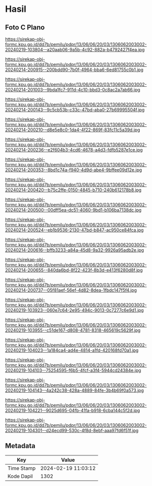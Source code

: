 # Hasil

## Foto C Plano

https://sirekap-obj-formc.kpu.go.id/dd7b/pemilu/pdpr/13/06/06/20/03/1306062003002-20240219-103804--a20aab06-9a5b-4c92-882a-b4792427f4ea.jpg

https://sirekap-obj-formc.kpu.go.id/dd7b/pemilu/pdpr/13/06/06/20/03/1306062003002-20240214-200915--200bdd90-7b0f-4964-bba6-6ed81755c0b1.jpg

https://sirekap-obj-formc.kpu.go.id/dd7b/pemilu/pdpr/13/06/06/20/03/1306062003002-20240214-201003--9bda1fc7-911d-4c10-bbd3-0c8ac2a7ab66.jpg

https://sirekap-obj-formc.kpu.go.id/dd7b/pemilu/pdpr/13/06/06/20/03/1306062003002-20240214-200143--9c5cb53b-c33c-47bd-aba0-27b69995504f.jpg

https://sirekap-obj-formc.kpu.go.id/dd7b/pemilu/pdpr/13/06/06/20/03/1306062003002-20240214-200210--d8e5e8c0-1da4-4f22-869f-83fc11c5a39d.jpg

https://sirekap-obj-formc.kpu.go.id/dd7b/pemilu/pdpr/13/06/06/20/03/1306062003002-20240214-200236--e2f604b3-4cd6-4678-a4d3-fdfb5287e1ce.jpg

https://sirekap-obj-formc.kpu.go.id/dd7b/pemilu/pdpr/13/06/06/20/03/1306062003002-20240214-200353--8bd1c74a-f940-4d9d-abe4-9bffee09d12e.jpg

https://sirekap-obj-formc.kpu.go.id/dd7b/pemilu/pdpr/13/06/06/20/03/1306062003002-20240214-200420--b75c2ffe-0150-4845-b710-240b612178b8.jpg

https://sirekap-obj-formc.kpu.go.id/dd7b/pemilu/pdpr/13/06/06/20/03/1306062003002-20240214-200500--00dff5ea-dc51-4060-9bd1-b106ba7138dc.jpg

https://sirekap-obj-formc.kpu.go.id/dd7b/pemilu/pdpr/13/06/06/20/03/1306062003002-20240214-200524--eb1b9536-2130-47bd-b847-ac950ce84fca.jpg

https://sirekap-obj-formc.kpu.go.id/dd7b/pemilu/pdpr/13/06/06/20/03/1306062003002-20240214-200616--bffb3233-a84a-45d8-9a32-9926a95adb2e.jpg

https://sirekap-obj-formc.kpu.go.id/dd7b/pemilu/pdpr/13/06/06/20/03/1306062003002-20240214-200655--840da6bd-8f22-423f-8b3d-e413f6280d8f.jpg

https://sirekap-obj-formc.kpu.go.id/dd7b/pemilu/pdpr/13/06/06/20/03/1306062003002-20240214-200737--05f81aef-56ef-4d82-8dea-1fbdc147f5f4.jpg

https://sirekap-obj-formc.kpu.go.id/dd7b/pemilu/pdpr/13/06/06/20/03/1306062003002-20240219-103923--060e7c64-2e95-494c-9013-0c7277c6e9d1.jpg

https://sirekap-obj-formc.kpu.go.id/dd7b/pemilu/pdpr/13/06/06/20/03/1306062003002-20240219-103955--c51de167-d808-4781-8318-465619c5629f.jpg

https://sirekap-obj-formc.kpu.go.id/dd7b/pemilu/pdpr/13/06/06/20/03/1306062003002-20240219-104023--1a184ca4-ad4e-4814-a1fd-420168fd70a1.jpg

https://sirekap-obj-formc.kpu.go.id/dd7b/pemilu/pdpr/13/06/06/20/03/1306062003002-20240219-104103--75254595-f6b5-4fcf-a3f4-5944cd24384e.jpg

https://sirekap-obj-formc.kpu.go.id/dd7b/pemilu/pdpr/13/06/06/20/03/1306062003002-20240219-104143--4a242c38-428a-4889-84fe-3b4b69f0a573.jpg

https://sirekap-obj-formc.kpu.go.id/dd7b/pemilu/pdpr/13/06/06/20/03/1306062003002-20240219-104221--9025d695-04fb-41fa-b918-6cba144c5f2d.jpg

https://sirekap-obj-formc.kpu.go.id/dd7b/pemilu/pdpr/13/06/06/20/03/1306062003002-20240219-104301--d24ecd99-530c-4f8d-8ebf-aaa97fd6f51f.jpg


## Metadata

| Key        | Value               |
| ---------- | ------------------- |
| Time Stamp | 2024-02-19 11:03:12 |
| Kode Dapil | 1302                |



